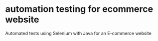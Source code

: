 # automation testing for ecommerce website
  Automated tests using Selenium with Java for an E-commerce website

